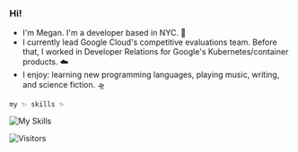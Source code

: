 ### Hi! 

- I'm Megan. I'm a developer based in NYC. 🚕 
- I currently lead Google Cloud's competitive evaluations team. Before that, I worked in Developer Relations for Google's Kubernetes/container products. ☁️ 
- I enjoy: learning new programming languages, playing music, writing, and science fiction. 🛸

`my ✨ skills ✨`  

![My Skills](https://skillicons.dev/icons?i=py,go,kubernetes,docker,gcp,azure,aws&theme=light)


![Visitors](https://api.visitorbadge.io/api/visitors?path=https%3A%2F%2Fgithub.com%2Faskmeegs&label=%F0%9F%8F%A1%20visitors&labelColor=%232ccce4&countColor=%23dce775&style=flat-square)




